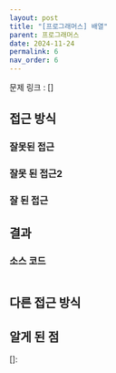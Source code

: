 ```yaml
---
layout: post
title: "[프로그래머스] 배열"
parent: 프로그래머스
date: 2024-11-24
permalink: 6
nav_order: 6
---
```


문제 링크 : []

## 접근 방식

### 잘못된 접근

### 잘못 된 접근2

### 잘 된 접근

## 결과

### 소스 코드

```java

```

## 다른 접근 방식

## 알게 된 점

[]:
